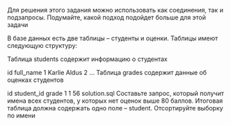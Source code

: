 Для решения этого задания можно использовать как соединения, так и подзапросы. Подумайте, какой подход подойдет больше для этой задачи

В базе данных есть две таблицы – студенты и оценки. Таблицы имеют следующую структуру:

Таблица students содержит информацию о студентах

id	full_name
1	Karlie Aldus
2	...
Таблица grades содержит данные об оценках студентов

id	student_id	grade
1	1	56
solution.sql
Составьте запрос, который получит имена всех студентов, у которых нет оценок выше 80 баллов. Итоговая таблица должна содержать одно поле – student. Отсортируйте выборку по имени